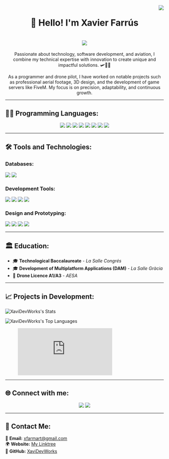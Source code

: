 <img align="right" src="https://visitor-badge.laobi.icu/badge?page_id=XaviDevWorks.bienvenida" />

<h1 align="center">
  <strong>👋 Hello! I'm Xavier Farrús</strong>
</h1>

<h1 align="center">
    <img src="https://readme-typing-svg.herokuapp.com/?font=Righteous&size=35&center=true&vCenter=true&width=500&height=70&duration=6000&lines=Welcome!" />
</h1>

<p align="center">
  Passionate about technology, software development, and aviation, I combine my technical expertise with innovation to create unique and impactful solutions. 🛩️👨‍💻  
</p>

<p align="center">
  As a programmer and drone pilot, I have worked on notable projects such as professional aerial footage, 3D design, and the development of game servers like FiveM. My focus is on precision, adaptability, and continuous growth.
</p>

---

## 🧑‍💻 **Programming Languages:**  
<p align="center">
  <a href="https://www.python.org"><img src="https://img.shields.io/badge/Python-3.9-blue?style=for-the-badge&logo=python&logoColor=white"/></a>
  <a href="https://www.java.com"><img src="https://img.shields.io/badge/Java-11-blue?style=for-the-badge&logo=java&logoColor=white"/></a>
  <a href="https://isocpp.org"><img src="https://img.shields.io/badge/C++-11-blue?style=for-the-badge&logo=cplusplus&logoColor=white"/></a>
  <a href="https://www.mysql.com"><img src="https://img.shields.io/badge/SQL-Database-blue?style=for-the-badge&logo=mysql&logoColor=white"/></a>
  <a href="https://developer.mozilla.org/en-US/docs/Web/HTML"><img src="https://img.shields.io/badge/HTML5-5.0-blue?style=for-the-badge&logo=html5&logoColor=white"/></a>
  <a href="https://developer.mozilla.org/en-US/docs/Web/CSS"><img src="https://img.shields.io/badge/CSS3-3.0-blue?style=for-the-badge&logo=css3&logoColor=white"/></a>
  <a href="https://www.gnu.org/software/bash/"><img src="https://img.shields.io/badge/Bash-Scripting-blue?style=for-the-badge&logo=gnubash&logoColor=white"/></a>
  <a href="https://www.w3.org/XML/"><img src="https://img.shields.io/badge/XML-Data-blue?style=for-the-badge&logo=xml&logoColor=white"/></a>
</p>

---

## 🛠️ **Tools and Technologies:**  

### **Databases:**  
<p>
  <a href="https://www.mysql.com"><img src="https://img.shields.io/badge/MySQL-Database-blue?style=for-the-badge&logo=mysql&logoColor=white"/></a>
  <a href="https://www.microsoft.com/en-us/sql-server"><img src="https://img.shields.io/badge/SQL_Server-Database-CC2927?style=for-the-badge&logo=microsoftsqlserver&logoColor=white"/></a>
</p>

### **Development Tools:**  
<p>
  <a href="https://visualstudio.microsoft.com"><img src="https://img.shields.io/badge/Visual_Studio-IDE-blue?style=for-the-badge&logo=visualstudio&logoColor=white"/></a>
  <a href="https://www.jetbrains.com/idea/"><img src="https://img.shields.io/badge/IntelliJ_IDEA-IDE-000000?style=for-the-badge&logo=intellijidea&logoColor=white"/></a>
  <a href="https://git-scm.com"><img src="https://img.shields.io/badge/Git-Tools-black?style=for-the-badge&logo=git&logoColor=white"/></a>
  <a href="https://github.com"><img src="https://img.shields.io/badge/GitHub-Tools-black?style=for-the-badge&logo=github&logoColor=white"/></a>
</p>

### **Design and Prototyping:**  
<p>
  <a href="https://www.autodesk.com/products/fusion-360"><img src="https://img.shields.io/badge/Fusion_360-Design-blue?style=for-the-badge&logo=fusion360&logoColor=white"/></a>
  <a href="https://www.simplify3d.com"><img src="https://img.shields.io/badge/Simplify_3D-Design-blue?style=for-the-badge&logo=simplify3d&logoColor=white"/></a>
  <a href="https://carbide3d.com/carbidecreate/"><img src="https://img.shields.io/badge/Carbide_Create-Design-blue?style=for-the-badge&logo=blender&logoColor=white"/></a>
  <a href="https://orcadesign3d.com"><img src="https://img.shields.io/badge/OrcaSlicer-Design-blue?style=for-the-badge&logo=blender&logoColor=white"/></a>
</p>

---

## 🏛️ **Education:**  
- 🎓 **Technological Baccalaureate** - *La Salle Congrés*  
- 🎓 **Development of Multiplatform Applications (DAM)** - *La Salle Gràcia*  
- 🚁 **Drone Licence A1/A3** - *AESA*  

---

## 📈 **Projects in Development:**  
![XaviDevWorks's Stats](https://github-readme-stats.vercel.app/api?username=XaviDevWorks&theme=vue-dark&show_icons=true&hide_border=true&count_private=true&cache_seconds=20)

![XaviDevWorks's Top Languages](https://github-readme-stats.vercel.app/api/top-langs/?username=XaviDevWorks&theme=vue-dark&show_icons=true&hide_border=true&layout=compact&cache_seconds=20)

<figure><embed src="https://wakatime.com/share/@5694d6a7-cd95-4164-9f58-bfae51c03755/b0eac162-1b32-44e1-8e9a-8c934be339f2.svg"></embed></figure>

---

## 🌐 **Connect with me:**  
<p align="center">
  <a href="https://www.instagram.com/xavierfarrus/"><img src="https://img.shields.io/badge/Instagram-Follow%20Me-E4405F?style=for-the-badge&logo=instagram&logoColor=white"/></a>
  <a href="https://www.youtube.com/@xavierfarrus"><img src="https://img.shields.io/badge/YouTube-Follow%20Me-FF0000?style=for-the-badge&logo=youtube&logoColor=white"/></a>
</p>

---

## 📧 **Contact Me:**  
📩 **Email:** [xfarmart@gmail.com](mailto:xfarmart@gmail.com)  
🌍 **Website:** [My Linktree](https://linktr.ee/xavierfarrus)  
🐙 **GitHub:** [XaviDevWorks](https://github.com/XaviDevWorks)
